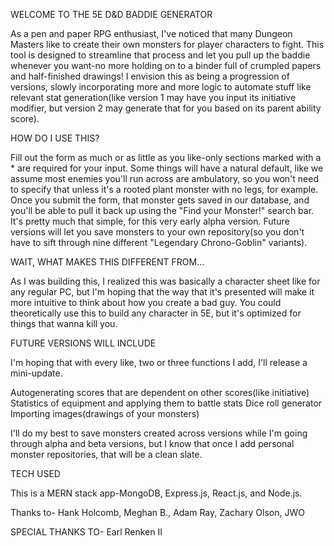 WELCOME TO THE 5E D&D BADDIE GENERATOR

As a pen and paper RPG enthusiast, I've noticed that many Dungeon Masters like to create their own monsters for player characters to fight. This tool is designed to streamline that process and let you pull up the baddie whenever you want-no more holding on to a binder full of crumpled papers and half-finished drawings! I envision this as being a progression of versions, slowly incorporating more and more logic to automate stuff like relevant stat generation(like version 1 may have you input its initiative modifier, but version 2 may generate that for you based on its parent ability score). 

HOW DO I USE THIS?

Fill out the form as much or as little as you like-only sections marked with a * are required for your input. Some things will have a natural default, like we assume most enemies you'll run across are ambulatory, so you won't need to specify that unless it's a rooted plant monster with no legs, for example. Once you submit the form, that monster gets saved in our database, and you'll be able to pull it back up using the "Find your Monster!" search bar. It's pretty much that simple, for this very early alpha version. Future versions will let you save monsters to your own repository(so you don't have to sift through nine different "Legendary Chrono-Goblin" variants).

WAIT, WHAT MAKES THIS DIFFERENT FROM...

As I was building this, I realized this was basically a character sheet like for any regular PC, but I'm hoping that the way that it's presented will make it more intuitive to think about how you create a bad guy. You could theoretically use this to build any character in 5E, but it's optimized for things that wanna kill you.

FUTURE VERSIONS WILL INCLUDE

I'm hoping that with every like, two or three functions I add, I'll release a mini-update. 

Autogenerating scores that are dependent on other scores(like initiative)
Statistics of equipment and applying them to battle stats
Dice roll generator
Importing images(drawings of your monsters)

I'll do my best to save monsters created across versions while I'm going through alpha and beta versions, but I know that once I add personal monster repositories, that will be a clean slate. 

TECH USED

This is a MERN stack app-MongoDB, Express.js, React.js, and Node.js. 

Thanks to- Hank Holcomb, Meghan B., Adam Ray, Zachary Olson, JWO

SPECIAL THANKS TO- Earl Renken II